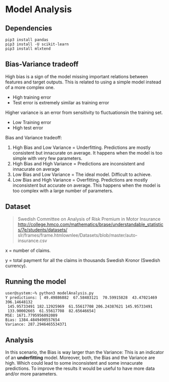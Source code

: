 # Model Analysis

## Dependencies 

```console
pip3 install pandas
pip3 install -U scikit-learn
pip3 install mlxtend
```

## Bias-Variance tradeoff

High bias is a sign of the model missing important relations between features and target outputs.
This is related to using a simple model instead of a more complex one.
- High training error
- Test error is extremely similar as training error

Higher variance is an error from sensitivity to fluctuationsin the training set.
- Low Training error
- High test error

Bias and Variance tradeoff:
1. High Bias and Low Variance = Underfitting. Predictions are mostly consistent but innacurate on average.
                             It happens when the model is too simple with very few parameters. 
2. High Bias and High Variance = Predictions are inconsistent and innacurate on average
3. Low Bias and Low Variance = The ideal model. Difficult to achieve.
4. Low Bias and High Variance = Overfitting. Predictions are mostly inconsistent but accurate on average.
                             This happens when the model is too complex with a large number of parameters. 
                             
## Dataset
> Swedish Committee on Analysis of Risk Premium in Motor Insurance
http://college.hmco.com/mathematics/brase/understandable_statistics/7e/students/datasets/
       slr/frames/frame.htmlownlee/Datasets/blob/master/auto-insurance.csv

x = number of claims.

y = total payment for all the claims in thousands Swedish Kronor (Swedish currency).

## Running the model

```console
user@system:~% python3 modelAnalysis.py
Y predictions: [ 49.49886882  67.58483121  70.59915828  43.47021469 396.14648132
 145.95733491 182.12925969  61.55617708 206.24387621 145.95733491
 133.90002665  61.55617708  82.65646654]
MSE: 1671.7795956092089
Bias: 1384.4849490557654
Variance: 287.2946465534371
```

## Analysis

In this scenario, the Bias is way larger than the Variance: This is an indicator of an **underfitting** model.
Moreover, both, the Bias and the Variance are high. Which could lead to some inconsistent and some innacurate
predictions. To improve the results it would be useful to have more data and/or more parameters.

